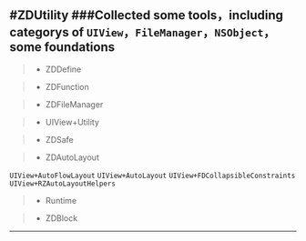 #ZDUtility
###Collected some tools，including categorys of `UIView`，`FileManager`，`NSObject`，some foundations
------
>* ZDDefine

>* ZDFunction

>* ZDFileManager

>* UIView+Utility

>* ZDSafe

>* ZDAutoLayout

`UIView+AutoFlowLayout`
`UIView+AutoLayout`
`UIView+FDCollapsibleConstraints`
`UIView+RZAutoLayoutHelpers`

>* Runtime

>* ZDBlock
-------